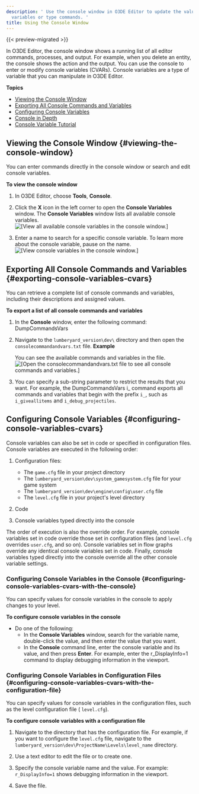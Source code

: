 ```yaml
---
description: ' Use the console window in O3DE Editor to update the value for console
  variables or type commands. '
title: Using the Console Window
---
```


{{< preview-migrated >}}

In O3DE Editor, the console window shows a running list of all editor commands, processes, and output\. For example, when you delete an entity, the console shows the action and the output\. You can use the console to enter or modify console variables \(CVARs\)\. Console variables are a type of variable that you can manipulate in O3DE Editor\.

**Topics**
+ [Viewing the Console Window](#viewing-the-console-window)
+ [Exporting All Console Commands and Variables](#exporting-console-variables-cvars)
+ [Configuring Console Variables](#configuring-console-variables-cvars)
+ [Console in Depth](/docs/user-guide/features/editor/console-cvars-commands.md)
+ [Console Variable Tutorial](/docs/user-guide/features/engine/cvars.md)

## Viewing the Console Window {#viewing-the-console-window}

You can enter commands directly in the console window or search and edit console variables\.

**To view the console window**

1. In O3DE Editor, choose **Tools**, **Console**\.

1. Click the **X** icon in the left corner to open the **Console Variables** window\. The **Console Variables** window lists all available console variables\.
![\[View all available console variables in the console window.\]](/images/shared/console-x-window.png)

1. Enter a name to search for a specific console variable\. To learn more about the console variable, pause on the name\.
![\[View console variables in the console window.\]](/images/user-guide/console-variables.png)

## Exporting All Console Commands and Variables {#exporting-console-variables-cvars}

You can retrieve a complete list of console commands and variables, including their descriptions and assigned values\.

**To export a list of all console commands and variables**

1. In the **Console** window, enter the following command: DumpCommandsVars

1. Navigate to the `lumberyard_version\dev\` directory and then open the `consolecommandandvars.txt` file\.
**Example**

    You can see the available commands and variables in the file\.
![\[Open the consolecommandandvars.txt file to see all console commands and variables.\]](/images/user-guide/console-variables-test-file.png)

1. You can specify a sub\-string parameter to restrict the results that you want\. For example, the DumpCommandsVars i\_ command exports all commands and variables that begin with the prefix `i_`, such as `i_giveallitems` and `i_debug_projectiles`\.

## Configuring Console Variables {#configuring-console-variables-cvars}

Console variables can also be set in code or specified in configuration files\. Console variables are executed in the following order:

1. Configuration files:
   + The `game.cfg` file in your project directory
   + The `lumberyard_version\dev\system_gamesystem.cfg` file for your game system
   + The `lumberyard_version\dev\engine\config\user.cfg` file
   + The `level.cfg` file in your project's level directory

1. Code

1. Console variables typed directly into the console

The order of execution is also the override order\. For example, console variables set in code override those set in configuration files \(and `level.cfg` overrides `user.cfg`, and so on\)\. Console variables set in flow graphs override any identical console variables set in code\. Finally, console variables typed directly into the console override all the other console variable settings\.

### Configuring Console Variables in the Console {#configuring-console-variables-cvars-with-the-console}

You can specify values for console variables in the console to apply changes to your level\.

**To configure console variables in the console**
+ Do one of the following:
  + In the **Console Variables** window, search for the variable name, double\-click the value, and then enter the value that you want\.
  + In the **Console** command line, enter the console variable and its value, and then press **Enter**\. For example, enter the r\_DisplayInfo=1 command to display debugging information in the viewport\.

### Configuring Console Variables in Configuration Files {#configuring-console-variables-cvars-with-the-configuration-file}

You can specify values for console variables in the configuration files, such as the level configuration file \( `level.cfg`\)\.

**To configure console variables with a configuration file**

1. Navigate to the directory that has the configuration file\. For example, if you want to configure the `level.cfg` file, navigate to the `lumberyard_version\dev\ProjectName\Levels\level_name` directory\.

1. Use a text editor to edit the file or to create one\.

1. Specify the console variable name and the value\. For example: `r_DisplayInfo=1` shows debugging information in the viewport\.

1. Save the file\.